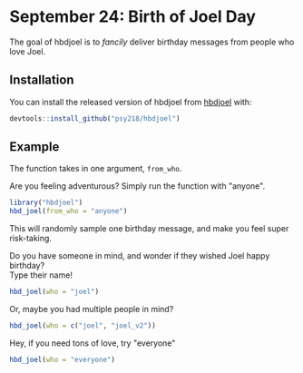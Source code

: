 
# September 24: Birth of Joel Day

<!-- badges: start -->
<!-- badges: end -->

The goal of hbdjoel is to *fancily* deliver birthday messages from people who love Joel. 

## Installation

You can install the released version of hbdjoel from [hbdjoel](https://github/psy218/hbdjoel) with:

``` r
devtools::install_github("psy218/hbdjoel")
```

## Example

The function takes in one argument, `from_who`. 

Are you feeling adventurous? Simply run the function with "anyone". 

``` r
library("hbdjoel")
hbd_joel(from_who = "anyone")
```
This will randomly sample one birthday message, and make you feel super risk-taking. 

Do you have someone in mind, and wonder if they wished Joel happy birthday?   
Type their name!  
``` r
hbd_joel(who = "joel")
```
Or, maybe you had multiple people in mind?
``` r
hbd_joel(who = c("joel", "joel_v2"))
```

Hey, if you need tons of love, try "everyone"
``` r
hbd_joel(who = "everyone")
```
